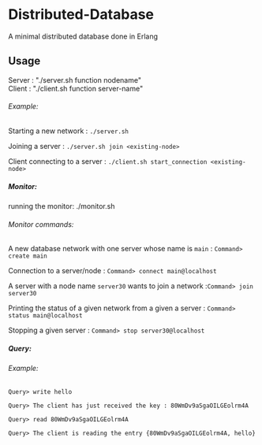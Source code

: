 # Distributed-Database
A minimal distributed database done in Erlang

Usage
-----

Server : "./server.sh function nodename"  
Client : "./client.sh function server-name" 

###### Example:
  
Starting a new network : `./server.sh`
  
Joining a server : `./server.sh join <existing-node>`

Client connecting to a server : `./client.sh start_connection <existing-node>`

##### Monitor:

running the monitor: ./monitor.sh

###### Monitor commands:
A new database network with one server whose name is `main` : `Command> create main`

Connection to a server/node : `Command> connect main@localhost`

A server with a node name `server30` wants to join a network :`Command> join server30`

Printing the status of a given network from a given a server : `Command> status main@localhost`

Stopping a given server : `Command> stop server30@localhost`

##### Query:

###### Example:

`Query> write hello`

`Query> The client has just received the key : 80WmDv9aSgaOILGEolrm4A`

`Query> read 80WmDv9aSgaOILGEolrm4A`

`Query> The client is reading the entry {80WmDv9aSgaOILGEolrm4A, hello}`




